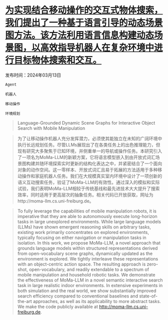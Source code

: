 # [为实现结合移动操作的交互式物体搜索，我们提出了一种基于语言引导的动态场景图方法。该方法利用语言信息构建动态场景图，以高效指导机器人在复杂环境中进行目标物体搜索和交互。](https://arxiv.org/abs/2403.08605)

发布时间：2024年03月13日

`Agent`

`机器人`

`移动操作`

`环境规划`

> Language-Grounded Dynamic Scene Graphs for Interactive Object Search with Mobile Manipulation

> 为了让移动操作机器人充分发挥潜力，必须使其能独立在未知的广阔环境中执行长远规划任务。尽管LLMs展现出了在各类任务上的出色推理能力，但现有研究大多聚焦于已知环境，并侧重单一的导航或操作任务。本研究引入了一项名为MoMa-LLM的新颖方案，它将语言模型嵌入到由开放式词汇场景图构建并随环境探索实时更新的结构化表达之中，并紧密结合了一个面向对象的动作空间。这一零样本、开放式词汇且易于拓展的方法适用于多种移动操作和家庭机器人任务。我们在大规模真实室内环境中设计了一项创新的语义互动搜索任务，验证了MoMa-LLM的有效性。通过深入的模拟和实际试验，我们表明MoMa-LLM相较于传统基线和最先进技术大大提升了搜索效率，同时适用于更高层次的抽象任务。相关代码已开放获取，网址为http://moma-llm.cs.uni-freiburg.de。

> To fully leverage the capabilities of mobile manipulation robots, it is imperative that they are able to autonomously execute long-horizon tasks in large unexplored environments. While large language models (LLMs) have shown emergent reasoning skills on arbitrary tasks, existing work primarily concentrates on explored environments, typically focusing on either navigation or manipulation tasks in isolation. In this work, we propose MoMa-LLM, a novel approach that grounds language models within structured representations derived from open-vocabulary scene graphs, dynamically updated as the environment is explored. We tightly interleave these representations with an object-centric action space. The resulting approach is zero-shot, open-vocabulary, and readily extendable to a spectrum of mobile manipulation and household robotic tasks. We demonstrate the effectiveness of MoMa-LLM in a novel semantic interactive search task in large realistic indoor environments. In extensive experiments in both simulation and the real world, we show substantially improved search efficiency compared to conventional baselines and state-of-the-art approaches, as well as its applicability to more abstract tasks. We make the code publicly available at http://moma-llm.cs.uni-freiburg.de.